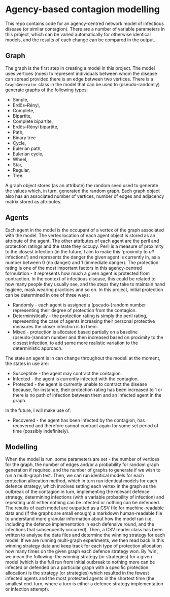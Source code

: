 # Agency-based contagion modelling

This repo contains code for an agency-centred network model of infectious disease (or similar contagion). There are a
number of variable parameters in this project, which can be varied automatically for otherwise identical models, and the
results of each change can be compared in the output.

## Graph

The graph is the first step in creating a model in this project. The model uses vertices (noes) to represent individuals
between whom the disease can spread provided there is an edge between two vertices. There is a `GraphGenerator` class in
the model that can be used to (pseudo-randomly) generate graphs of the following types:

* Simple,
* Erdős–Rényi,
* Complete,
* Bipartite,
* Complete bipartite,
* Erdős–Rényi bipartite,
* Path,
* Binary tree
* Cycle,
* Eulerian path,
* Eulerian cycle,
* Wheel,
* Star,
* Regular,
* Tree.

A graph object stores (as an attribute) the random seed used to generate the values which, in turn, generated the random
graph. Each graph object also has an associated number of vertices, number of edges and adjacency matrix stored as
attributes.

## Agents

Each agent in the model is the occupant of a vertex of the graph associated with the model. The vertex location of each
agent object is stored as an attribute of the agent. The other attributes of each agent are the peril and protection
ratings and the state they occupy. Peril is a measure of proximity to the closest infection (in the future, I aim to
make this 'proximity to _all_ infections') and represents the danger the given agent is currently in, as a number
between 0 (no danger) and 1 (immediate danger). The protection rating is one of the most important factors in this
agency-centred formulation - it represents how much a given agent is protected from contraction. In the context of
infectious disease, this could be related to how many people they usually see, and the steps they take to maintain hand
hygiene, mask wearing practices and so on. In this project, initial protection can be determined in one of three ways:

* Randomly - each agent is assigned a (pseudo-)random number representing their degree of protection from the contagion.
* Deterministically - the protection rating is simply the peril rating, representing the case of agents increasing their
  personal protective measures the closer infection is to them.
* Mixed - protection is allocated based partially on a baseline (pseudo-)random number and then increased based on
  proximity to the closest infection, to add some more realistic variation to the deterministic approach.

The state an agent is in can change throughout the model: at the moment, the states in use are:

* Susceptible - the agent may contract the contagion.
* Infected - the agent is currently infected with the contagion.
* Protected - the agent is currently unable to contract the disease because, for instance, their protection rating has
  been increased to 1 or there is no path of infection between them and an infected agent in the graph.

In the future, I will make use of:

* Recovered - the agent has been infected by the contagion, has recovered and therefore cannot contract again for some
  set period of time (possibly indefinitely).

## Modelling

When the model is run, some parameters are set - the number of vertices for the graph, the number of edges and/or a
probability for random graph generation if required, and the number of graphs to generate if we wish to run a
multi-graph test. Then, we can run identical models for each protection allocation method, which in turn run identical
models for each defence strategy, which involves setting each vertex in the graph as the outbreak of the contagion in
turn, implementing the relevant defence strategy, determining infections (with a variable probability of infection) and
repeating until either nothing can be infected or nothing can be defended. The results of each model are outputted as a
CSV file for machine-readable data and (if the graphs are small enough) a markdown human-readable file to understand
more granular information about how the model ran (i.e. including the defence implementation in each defensive round,
and the infections that subsequently occurred). Then, a CSV reader class has been written to analyse the data files and
determine the winning strategy for each model. If we are running multi-graph experiments, we then read back in this
winning strategy data and keep track for each type of protection allocation how many times on the given graph each
defence strategy won. By 'win', we mean the following: the winning strategy (or strategies) for a given model (which is
the full run from initial outbreak to nothing more can be infected or defended on a particular graph with a specific
protection allocation) is the strategy (or strategies) which resulted in the fewest infected agents and the most
protected agents in the shortest time (the smallest end-turn, where a turn is either a defence strategy implementation
or infection attempt). 